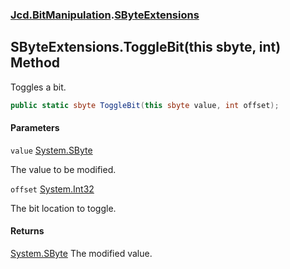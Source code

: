 ### [Jcd.BitManipulation](Jcd.BitManipulation.md 'Jcd.BitManipulation').[SByteExtensions](Jcd.BitManipulation.SByteExtensions.md 'Jcd.BitManipulation.SByteExtensions')

## SByteExtensions.ToggleBit(this sbyte, int) Method

Toggles a bit.

```csharp
public static sbyte ToggleBit(this sbyte value, int offset);
```
#### Parameters

<a name='Jcd.BitManipulation.SByteExtensions.ToggleBit(thissbyte,int).value'></a>

`value` [System.SByte](https://docs.microsoft.com/en-us/dotnet/api/System.SByte 'System.SByte')

The value to be modified.

<a name='Jcd.BitManipulation.SByteExtensions.ToggleBit(thissbyte,int).offset'></a>

`offset` [System.Int32](https://docs.microsoft.com/en-us/dotnet/api/System.Int32 'System.Int32')

The bit location to toggle.

#### Returns
[System.SByte](https://docs.microsoft.com/en-us/dotnet/api/System.SByte 'System.SByte')
The modified value.